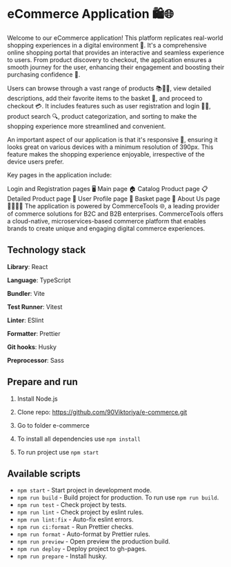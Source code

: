 # eCommerce Application 🛍️🌐

Welcome to our eCommerce application! This platform replicates real-world shopping experiences in a digital environment 🏪. It's a comprehensive online shopping portal that provides an interactive and seamless experience to users. From product discovery to checkout, the application ensures a smooth journey for the user, enhancing their engagement and boosting their purchasing confidence 🚀.

Users can browse through a vast range of products 📚👗👟, view detailed descriptions, add their favorite items to the basket 🛒, and proceed to checkout 💳. It includes features such as user registration and login 📝🔐, product search 🔍, product categorization, and sorting to make the shopping experience more streamlined and convenient.

An important aspect of our application is that it's responsive 📲, ensuring it looks great on various devices with a minimum resolution of 390px. This feature makes the shopping experience enjoyable, irrespective of the device users prefer.

Key pages in the application include:

Login and Registration pages 🖥️
Main page 🏠
Catalog Product page 📋
Detailed Product page 🔎
User Profile page 👤
Basket page 🛒
About Us page 🙋‍♂️🙋‍♀️
The application is powered by CommerceTools 🌐, a leading provider of commerce solutions for B2C and B2B enterprises. CommerceTools offers a cloud-native, microservices-based commerce platform that enables brands to create unique and engaging digital commerce experiences.

## Technology stack

**Library**: React

**Language**: TypeScript

**Bundler**: Vite

**Test Runner**: Vitest

**Linter**: ESlint

**Formatter**: Prettier

**Git hooks**: Husky

**Preprocessor**: Sass


## Prepare and run

1. Install Node.js

2. Clone repo: https://github.com/90Viktoriya/e-commerce.git

3. Go to folder e-commerce

4. To install all dependencies use `npm install`

5. To run project use `npm start`

## Available scripts

   - `npm start` - Start project in development mode.
   - `npm run build` - Build project for production. To run use `npm run build`.
   - `npm run test` - Check project by tests.
   - `npm run lint` - Check project by eslint rules.
   - `npm run lint:fix` - Auto-fix eslint errors.
   - `npm run ci:format` - Run Prettier checks.
   - `npm run format` - Auto-format by Prettier rules.
   - `npm run preview` - Open preview the production build.
   - `npm run deploy` - Deploy project to gh-pages.
   - `npm run prepare` - Install husky.